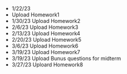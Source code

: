 - 1/22/23
- Upload Homework1
- 1/30/23 Upload Homework2
- 2/6/23 Upload Homework3
- 2/13/23 Upload Homework4
- 2/20/23 Upload Homework5
- 3/6/23 Upload Homework6
- 3/19/23 Upload Homework7
- 3/19/23 Upload Bunus questions for midterm 
- 3/27/23 Uploard Homework8

